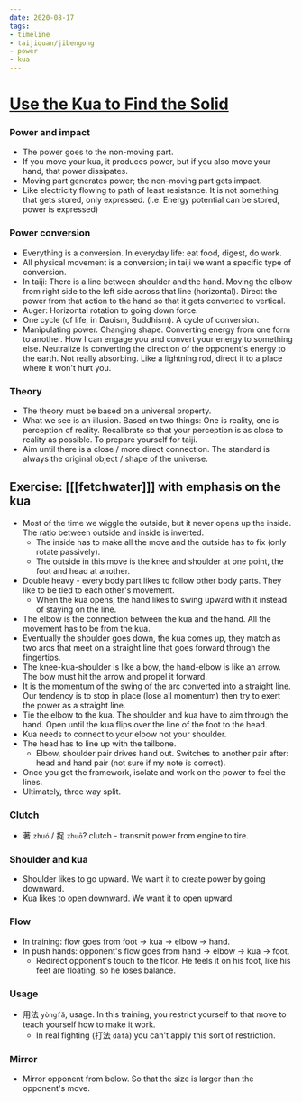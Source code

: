 ```yaml
---
date: 2020-08-17
tags:
- timeline
- taijiquan/jibengong
- power
- kua
---
```


# [Use the Kua to Find the Solid](http://practicalmethod.com/2020/08/use-the-kua-to-find-the-solid-2020-08-17-online-video-purchase/)

### Power and impact
* The power goes to the non-moving part.
* If you move your kua, it produces power, but if you also move your hand, that power dissipates.
* Moving part generates power; the non-moving part gets impact.
* Like electricity flowing to path of least resistance.  It is not something that gets stored, only expressed.  (i.e. Energy potential can be stored, power is expressed)

### Power conversion
* Everything is a conversion.  In everyday life: eat food, digest, do work.
* All physical movement is a conversion; in taiji we want a specific type of conversion.
* In taiji: There is a line between shoulder and the hand.  Moving the elbow from right side to the left side across that line (horizontal).  Direct the power from that action to the hand so that it gets converted to vertical.
* Auger: Horizontal rotation to going down force.
* One cycle (of life, in Daoism, Buddhism).  A cycle of conversion.
* Manipulating power.  Changing shape.  Converting energy from one form to another.  How I can engage you and convert your energy to something else.  Neutralize is converting the direction of the opponent's energy to the earth.  Not really absorbing.  Like a lightning rod, direct it to a place where it won't hurt you.

### Theory
* The theory must be based on a universal property.
* What we see is an illusion.  Based on two things:  One is reality, one is perception of reality.  Recalibrate so that your perception is as close to reality as possible.  To prepare yourself for taiji.
* Aim until there is a close / more direct connection.  The standard is always the original object / shape of the universe.

## Exercise: [[[fetchwater]]] with emphasis on the kua
* Most of the time we wiggle the outside, but it never opens up the inside.  The ratio between outside and inside is inverted.
  * The inside has to make all the move and the outside has to fix (only rotate passively).
  * The outside in this move is the knee and shoulder at one point, the foot and head at another.
* Double heavy - every body part likes to follow other body parts.  They like to be tied to each other's movement.
  * When the kua opens, the hand likes to swing upward with it instead of staying on the line.
* The elbow is the connection between the kua and the hand.  All the movement has to be from the kua.
* Eventually the shoulder goes down, the kua comes up, they match as two arcs that meet on a straight line that goes forward through the fingertips.
* The knee-kua-shoulder is like a bow, the hand-elbow is like an arrow.  The bow must hit the arrow and propel it forward.
* It is the momentum of the swing of the arc converted into a straight line.  Our tendency is to stop in place (lose all momentum) then try to exert the power as a straight line.
* Tie the elbow to the kua.  The shoulder and kua have to aim through the hand.  Open until the kua flips over the line of the foot to the head.
* Kua needs to connect to your elbow not your shoulder.
* The head has to line up with the tailbone.
  * Elbow, shoulder pair drives hand out.  Switches to another pair after: head and hand pair (not sure if my note is correct).
* Once you get the framework, isolate and work on the power to feel the lines.
* Ultimately, three way split.

### Clutch
* 著 `zhuó` / 捉 `zhuō`? clutch - transmit power from engine to tire.

### Shoulder and kua
* Shoulder likes to go upward.  We want it to create power by going downward.
* Kua likes to open downward.  We want it to open upward.

### Flow
* In training: flow goes from foot -> kua -> elbow -> hand.
* In push hands: opponent's flow goes from hand -> elbow -> kua -> foot.
  * Redirect opponent's touch to the floor.  He feels it on his foot, like his feet are floating, so he loses balance.

### Usage
* 用法 `yòngfǎ`, usage.  In this training, you restrict yourself to that move to teach yourself how to make it work.
  * In real fighting (打法 `dǎfǎ`) you can't apply this sort of restriction.

### Mirror
* Mirror opponent from below.  So that the size is larger than the opponent's move.
